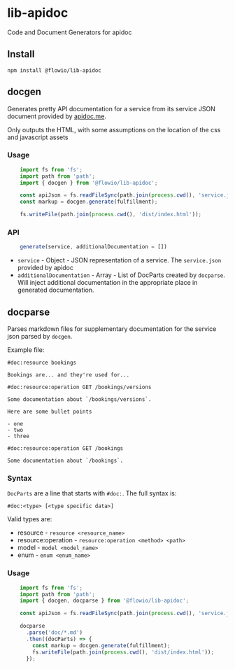 # lib-apidoc
Code and Document Generators for apidoc

## Install

    npm install @flowio/lib-apidoc

## docgen

Generates pretty API documentation for a service from its service JSON document
provided by [apidoc.me](http://www.apidoc.me).

Only outputs the HTML, with some assumptions on the location of the css and
javascript assets

### Usage
```JavaScript
    import fs from 'fs';
    import path from 'path';
    import { docgen } from '@flowio/lib-apidoc';

    const apiJson = fs.readFileSync(path.join(process.cwd(), 'service.json'));
    const markup = docgen.generate(fulfillment);

    fs.writeFile(path.join(process.cwd(), 'dist/index.html'));
```
### API
```JavaScript
    generate(service, additionalDocumentation = [])
```
- `service` - Object - JSON representation of a service. The `service.json`
provided by apidoc
- `additionalDocumentation` - Array - List of DocParts created by `docparse`.
Will inject additional documentation in the appropriate place in generated
documentation.


## docparse

Parses markdown files for supplementary documentation for the service json parsed by
`docgen`.

Example file:

    #doc:resource bookings

    Bookings are... and they're used for...

    #doc:resource:operation GET /bookings/versions

    Some documentation about `/bookings/versions`.

    Here are some bullet points

    - one
    - two
    - three

    #doc:resource:operation GET /bookings

    Some documentation about `/bookings`.

### Syntax

`DocParts` are a line that starts with `#doc:`. The full syntax is:

    #doc:<type> [<type specific data>]

Valid types are:

- resource - `resource <resource_name>`
- resource:operation - `resource:operation <method> <path>`
- model - `model <model_name>`
- enum - `enum <enum_name>`

### Usage
```JavaScript
    import fs from 'fs';
    import path from 'path';
    import { docgen, docparse } from '@flowio/lib-apidoc';

    const apiJson = fs.readFileSync(path.join(process.cwd(), 'service.json'));

    docparse
      .parse('doc/*.md')
      .then((docParts) => {
        const markup = docgen.generate(fulfillment);
        fs.writeFile(path.join(process.cwd(), 'dist/index.html'));
      });
```
